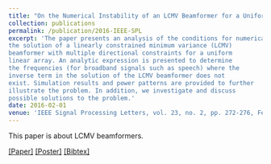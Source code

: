 ```yaml
---
title: "On the Numerical Instability of an LCMV Beamformer for a Uniform Linear Array"
collection: publications
permalink: /publication/2016-IEEE-SPL
excerpt: 'The paper presents an analysis of the conditions for numerical instability in
the solution of a linearly constrained minimum variance (LCMV)
beamformer with multiple directional constraints for a uniform
linear array. An analytic expression is presented to determine
the frequencies (for broadband signals such as speech) where the
inverse term in the solution of the LCMV beamformer does not
exist. Simulation results and power patterns are provided to further
illustrate the problem. In addition, we investigate and discuss
possible solutions to the problem.'
date: 2016-02-01
venue: 'IEEE Signal Processing Letters, vol. 23, no. 2, pp. 272-276, Feb. '
---
```

This paper is about LCMV beamformers.

[[Paper]](http://Soumitro-Chakrabarty.github.io/files/16_SPL_paper.pdf)
[[Poster]](http://Soumitro-Chakrabarty.github.io/files/16_SPL_poster.pdf)
[[Bibtex]](http://Soumitro-Chakrabarty.github.io/files/16_SPL_bib.tex)
